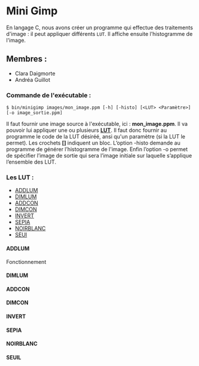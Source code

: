# Mini Gimp


En langage C, nous avons créer un programme qui effectue des traitements d'image : il peut appliquer différents `LUT`. Il affiche ensuite l'histogramme de l'image.


## Membres :


* Clara Daigmorte
* Andréa Guillot


### Commande de l'exécutable :


````
$ bin/minigimp images/mon_image.ppm [-h] [-histo] [<LUT> <Paramètre>] [-o image_sortie.ppm]
```` 


Il faut fournir une image source à l'exécutable, ici : **mon_image.ppm**. Il va pouvoir lui appliquer une ou plusieurs [**LUT**](#les-lut). Il faut donc fournir au programme le code de la LUT désiréé, ansi qu'un paramètre (si la LUT le permet). Les crochets **[]** indiquent un bloc.
L’option -histo demande au programme de générer l’histogramme de l'image. Enfin l’option -o permet de spécifier l’image de sortie qui sera l’image initiale sur laquelle s’applique l’ensemble des LUT.


### Les LUT :


* [ADDLUM](#addlum)
* [DIMLUM](#dimlum)
* [ADDCON](#addcon)
* [DIMCON](#dimcon)
* [INVERT](#invert)
* [SEPIA](#sepia)
* [NOIRBLANC](#noirblanc) 
* [SEUI](#seuil)


#### ADDLUM


Fonctionnement


#### DIMLUM





#### ADDCON





#### DIMCON





#### INVERT





#### SEPIA





#### NOIRBLANC





#### SEUIL 